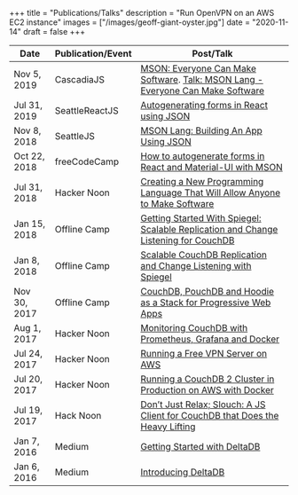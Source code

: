+++
title = "Publications/Talks"
description = "Run OpenVPN on an AWS EC2 instance"
images = ["/images/geoff-giant-oyster.jpg"]
date = "2020-11-14"
draft = false
+++

Date | Publication/Event | Post/Talk
---- | ----------- | ----
Nov 5, 2019 | CascadiaJS | [MSON: Everyone Can Make Software](https://docs.google.com/presentation/d/1FQpavXhQSPJ2Y4YUEObBrZFjmfGdasqNV7B3290Vyms). [Talk: MSON Lang - Everyone Can Make Software](https://2019.cascadiajs.com/speakers/geoff-cox)
Jul 31, 2019 | SeattleReactJS | [Autogenerating forms in React using JSON](https://www.youtube.com/watch?v=rh_LgA8zlRI)
Nov 8, 2018 | SeattleJS | [MSON Lang: Building An App Using JSON](https://www.meetup.com/seattlejs/events/dczsvkyxpblb/)
Oct 22, 2018 | freeCodeCamp | [How to autogenerate forms in React and Material-UI with MSON](https://medium.com/free-code-camp/how-to-autogenerate-forms-in-react-and-material-ui-with-mson-5771b1b7e739)
Jul 31, 2018 | Hacker Noon | [Creating a New Programming Language That Will Allow Anyone to Make Software](https://medium.com/hackernoon/creating-a-new-programming-language-that-will-allow-anyone-to-make-software-7a8c73238dc2)
Jan 15, 2018 | Offline Camp | [Getting Started With Spiegel: Scalable Replication and Change Listening for CouchDB](https://medium.com/offline-camp/getting-started-with-spiegel-scalable-replication-and-change-listening-for-couchdb-8d9711ac29f8)
Jan 8, 2018 | Offline Camp | [Scalable CouchDB Replication and Change Listening with Spiegel](https://medium.com/offline-camp/scalable-couchdb-replication-and-change-listening-with-spiegel-878e22901dcd)
Nov 30, 2017 | Offline Camp | [CouchDB, PouchDB and Hoodie as a Stack for Progressive Web Apps](https://medium.com/offline-camp/couchdb-pouchdb-and-hoodie-as-a-stack-for-progressive-web-apps-a6078a985f18)
Aug 1, 2017 | Hacker Noon | [Monitoring CouchDB with Prometheus, Grafana and Docker](https://medium.com/hackernoon/monitoring-couchdb-with-prometheus-grafana-and-docker-4693bc8408f0)
Jul 24, 2017 | Hacker Noon | [Running a Free VPN Server on AWS](https://medium.com/hackernoon/using-a-vpn-server-to-connect-to-your-aws-vpc-for-just-the-cost-of-an-ec2-nano-instance-3c81269c71c2)
Jul 20, 2017 | Hacker Noon | [Running a CouchDB 2 Cluster in Production on AWS with Docker](https://medium.com/hackernoon/running-a-couchdb-2-0-cluster-in-production-on-aws-with-docker-50f745d4bdbc)
Jul 19, 2017 | Hack Noon | [Don’t Just Relax; Slouch: A JS Client for CouchDB that Does the Heavy Lifting](https://medium.com/hackernoon/dont-just-relax-slouch-a-js-client-for-couchdb-that-does-the-heavy-lifting-d8232eba8e2c)
Jan 7, 2016 | Medium | [Getting Started with DeltaDB](https://medium.com/@redgeoff/getting-started-with-deltadb-137359111282)
Jan 6, 2016 | Medium | [Introducing DeltaDB](https://medium.com/@redgeoff/introducing-deltadb-finally-there-is-hope-for-the-write-once-run-everywhere-html5-app-afd5c59baa5b)

